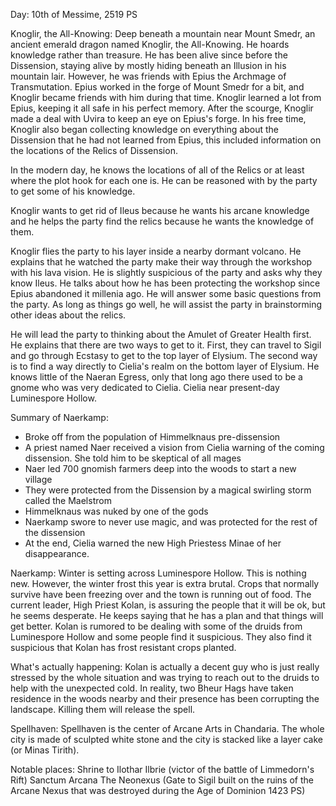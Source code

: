 Day: 10th of Messime, 2519 PS

Knoglir, the All-Knowing:
Deep beneath a mountain near Mount Smedr, an ancient emerald dragon named Knoglir, the All-Knowing. He hoards knowledge rather than treasure. He has been alive since before the Dissension, staying alive by mostly hiding beneath an Illusion in his mountain lair. However, he was friends with Epius the Archmage of Transmutation. Epius worked in the forge of Mount Smedr for a bit, and Knoglir became friends with him during that time. Knoglir learned a lot from Epius, keeping it all safe in his perfect memory. After the scourge, Knoglir made a deal with Uvira to keep an eye on Epius's forge. In his free time, Knoglir also began collecting knowledge on everything about the Dissension that he had not learned from Epius, this included information on the locations of the Relics of Dissension.

In the modern day, he knows the locations of all of the Relics or at least where the plot hook for each one is. He can be reasoned with by the party to get some of his knowledge.

Knoglir wants to get rid of Ileus because he wants his arcane knowledge and he helps the party find the relics because he wants the knowledge of them.

Knoglir flies the party to his layer inside a nearby dormant volcano. He explains that he watched the party make their way through the workshop with his lava vision. He is slightly suspicious of the party and asks why they know Ileus. He talks about how he has been protecting the workshop since Epius abandoned it millenia ago. He will answer some basic questions from the party. As long as things go well, he will assist the party in brainstorming other ideas about the relics.

He will lead the party to thinking about the Amulet of Greater Health first. He explains that there are two ways to get to it. First, they can travel to Sigil and go through Ecstasy to get to the top layer of Elysium. The second way is to find a way directly to Cielia's realm on the bottom layer of Elysium. He knows little of the Naeran Egress, only that long ago there used to be a gnome who was very dedicated to Cielia. Cielia near present-day Luminespore Hollow.

Summary of Naerkamp:
- Broke off from the population of Himmelknaus pre-dissension
- A priest named Naer received a vision from Cielia warning of the coming dissension. She told him to be skeptical of all mages
- Naer led 700 gnomish farmers deep into the woods to start a new village
- They were protected from the Dissension by a magical swirling storm called the Maelstrom
- Himmelknaus was nuked by one of the gods
- Naerkamp swore to never use magic, and was protected for the rest of the dissension
- At the end, Cielia warned the new High Priestess Minae of her disappearance.

Naerkamp:
Winter is setting across Luminespore Hollow. This is nothing new. However, the winter frost this year is extra brutal. Crops that normally survive have been freezing over and the town is running out of food. The current leader, High Priest Kolan, is assuring the people that it will be ok, but he seems desperate. He keeps saying that he has a plan and that things will get better. Kolan is rumored to be dealing with some of the druids from Luminespore Hollow and some people find it suspicious. They also find it suspicious that Kolan has frost resistant crops planted.

What's actually happening:
Kolan is actually a decent guy who is just really stressed by the whole situation and was trying to reach out to the druids to help with the unexpected cold. In reality, two Bheur Hags have taken residence in the woods nearby and their presence has been corrupting the landscape. Killing them will release the spell.

Spellhaven:
Spellhaven is the center of Arcane Arts in Chandaria. The whole city is made of sculpted white stone and the city is stacked like a layer cake (or Minas Tirith).

Notable places:
Shrine to Ilothar Ilbrie (victor of the battle of Limmedorn's Rift)
Sanctum Arcana
The Neonexus (Gate to Sigil built on the ruins of the Arcane Nexus that was destroyed during the Age of Dominion 1423 PS)